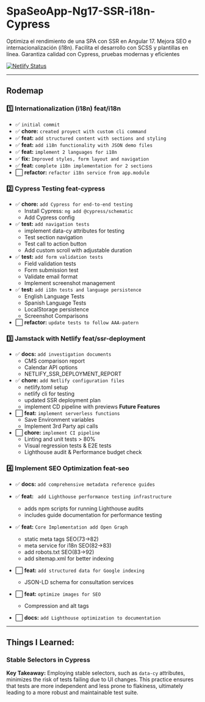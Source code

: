# SpaSeoApp-Ng17-SSR-i18n-Cypress

Optimiza el rendimiento de una SPA con SSR en Angular 17. Mejora SEO e internacionalización (i18n). Facilita el desarrollo con SCSS y plantillas en línea. Garantiza calidad con Cypress, pruebas modernas y eficientes

[![Netlify Status](https://api.netlify.com/api/v1/badges/b103db3a-b672-4475-9710-9a81e982c79d/deploy-status)](https://app.netlify.com/sites/spa-seo-ssr/deploys)

---

## Rodemap

### 1️⃣ Internationalization (i18n) feat/i18n

- ✅ `initial commit`
- ✅ **chore:** `created proyect with custom cli command`
- ✅ **feat:** `add structured content with sections and styling`
- ✅ **feat:** `add i18n functionality with JSON demo files`
- ✅ **feat:** `implement 2 languages for i18n`
- ✅ **fix:** `Improved styles, form layout and navigation`
- ✅ **feat:** `complete i18n implementation for 2 sections`
- ⬜️ **refactor:** `refactor i18n service from app.module`

### 2️⃣ Cypress Testing feat-cypress

- ✅ **chore:** `add Cypress for end-to-end testing`
  - Install Cypress: `ng add @cypress/schematic`
  - Add Cypress config
- ✅ **test:** `add navigation tests`
  - implement data-cy attributes for testing
  - Test section navigation
  - Test call to action button
  - Add custom scroll with adjustable duration
- ✅ **test:** `add form validation tests`
  - Field validation tests
  - Form submission test
  - Validate email format
  - Implement screenshot management
- ✅ **test:** `add i18n tests and language persistence`
  - English Language Tests
  - Spanish Language Tests
  - LocalStorage persistence
  - Screenshot Comparisons
- ⬜️ **refactor:** `update tests to follow AAA-patern`

### 3️⃣ Jamstack with Netlify feat/ssr-deployment

- ✅ **docs:** `add investigation documents`
  - CMS comparison report
  - Calendar API options
  - NETLIFY_SSR_DEPLOYMENT_REPORT
- ✅ **chore:** `add Netlify configuration files`
  - netlify.toml setup
  - netlify cli for testing
  - updated SSR deployment plan
  - implement CD pipeline with previews
    **Future Features**
- ⬜️ **feat:** `implement serverless functions`
  - Save Environment variables
  - Implement 3rd Party api calls
- ⬜️ **chore:** `implement CI pipeline`
  - Linting and unit tests > 80%
  - Visual regression tests & E2E tests
  - Lighthouse audit & Performance budget check

### 4️⃣ Implement SEO Optimization feat-seo

- ✅ **docs:** `add comprehensive metadata reference guides`
- ✅ **feat:** ` add Lighthouse performance testing infrastructure`
  - adds npm scripts for running Lighthouse audits
  - includes guide documentation for performance testing
- ✅ **feat:** `Core Implementation add Open Graph`

  - static meta tags SEO(73->82)
  - meta service for i18n SEO(82->83)
  - add robots.txt SEO(83->92)
  - add sitemap.xml for better indexing

- ⬜️ **feat:** `add structured data for Google indexing`
  - JSON-LD schema for consultation services
- ⬜️ **feat:** `optimize images for SEO`
  - Compression and alt tags
- ⬜️ **docs:** `add Lighthouse optimization to documentation`

<!--
Implement SEO Optimization feat/seo
- ✅ `feat: implement SSR for improved SEO performance`
- ✅ `feat: add structured data for Google indexing`
- ✅ `feat: add Open Graph and Twitter meta tags`

#### SEO Metadata
- ⬜️ **feat:** `basic metadata implementation`
  ```typescript
  // Example: Setting basic metadata in Angular
  this.meta.addTags([
    { name: 'description', content: 'Professional spa services' },
    { name: 'viewport', content: 'width=device-width, initial-scale=1' }
  ]);
  ```
- ⬜️ **feat:** `add social media meta tags`
  ```typescript
  // Planned Open Graph/Twitter implementation
  this.meta.addTags([
    { property: 'og:title', content: 'Spa Services' },
    { property: 'og:description', content: 'Book professional spa treatments' },
    { name: 'twitter:card', content: 'summary_large_image' }
  ]);

  ```
- ⬜️ **feat:** `i18n metadata support`
  ```typescript
  // Planned multilingual metadata
  this.meta.updateTag({
    name: 'description',
    content: this.translate.instant('META.DESCRIPTION')
  });
  ```
-->

---

## Things I Learned:

### Stable Selectors in Cypress

**Key Takeaway:** Employing stable selectors, such as `data-cy` attributes, minimizes the risk of tests failing due to UI changes. This practice ensures that tests are more independent and less prone to flakiness, ultimately leading to a more robust and maintainable test suite.

<!--
### Things I Learned: meta tags from ssr


https://github.com/ArlandMv/SpaSeoApp-Ng17-SSR-i18n-Cypress/pull/4#issuecomment-2767773084

✅ Deploy Preview for spa-seo-ssr ready!
Name	Link
🔨 Latest commit	756af04
🔍 Latest deploy log	https://app.netlify.com/sites/spa-seo-ssr/deploys/67eb3d36198ad20008cd7b6d
😎 Deploy Preview	https://deploy-preview-4--spa-seo-ssr.netlify.app
📱 Preview on mobile
Toggle QR Code...


QR Code

Use your smartphone camera to open QR code link.

-->
